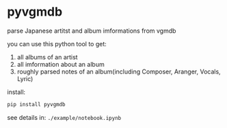 # pyvgmdb
parse Japanese artitst and album imformations from vgmdb

you can use this python tool to get:

1. all albums of an artist
2. all imformation about an album
3. roughly parsed notes of an album(including Composer, Aranger, Vocals, Lyric)


install:

```cmd
pip install pyvgmdb
```

see details in: `./example/notebook.ipynb`
